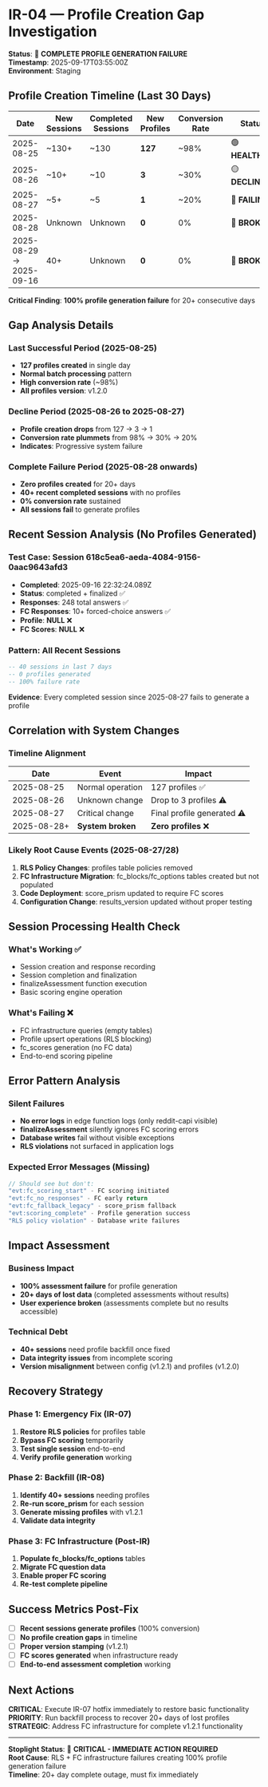 # IR-04 — Profile Creation Gap Investigation  

**Status**: 🔴 **COMPLETE PROFILE GENERATION FAILURE**  
**Timestamp**: 2025-09-17T03:55:00Z  
**Environment**: Staging

## Profile Creation Timeline (Last 30 Days)

| Date | New Sessions | Completed Sessions | New Profiles | Conversion Rate | Status |
|------|-------------|-------------------|--------------|-----------------|--------|
| 2025-08-25 | ~130+ | ~130 | **127** | ~98% | 🟢 **HEALTHY** |
| 2025-08-26 | ~10+ | ~10 | **3** | ~30% | 🟡 **DECLINING** |
| 2025-08-27 | ~5+ | ~5 | **1** | ~20% | 🔴 **FAILING** |
| 2025-08-28 | Unknown | Unknown | **0** | 0% | 🔴 **BROKEN** |
| 2025-08-29 → 2025-09-16 | 40+ | Unknown | **0** | 0% | 🔴 **BROKEN** |

**Critical Finding**: **100% profile generation failure** for 20+ consecutive days

## Gap Analysis Details

### Last Successful Period (2025-08-25)
- **127 profiles created** in single day
- **Normal batch processing** pattern
- **High conversion rate** (~98%)
- **All profiles version**: v1.2.0

### Decline Period (2025-08-26 to 2025-08-27)  
- **Profile creation drops** from 127 → 3 → 1
- **Conversion rate plummets** from 98% → 30% → 20%
- **Indicates**: Progressive system failure

### Complete Failure Period (2025-08-28 onwards)
- **Zero profiles created** for 20+ days
- **40+ recent completed sessions** with no profiles
- **0% conversion rate** sustained
- **All sessions fail** to generate profiles

## Recent Session Analysis (No Profiles Generated)

### Test Case: Session 618c5ea6-aeda-4084-9156-0aac9643afd3
- **Completed**: 2025-09-16 22:32:24.089Z
- **Status**: completed + finalized ✅
- **Responses**: 248 total answers ✅
- **FC Responses**: 10+ forced-choice answers ✅  
- **Profile**: **NULL** ❌
- **FC Scores**: **NULL** ❌

### Pattern: All Recent Sessions
```sql
-- 40 sessions in last 7 days
-- 0 profiles generated  
-- 100% failure rate
```

**Evidence**: Every completed session since 2025-08-27 fails to generate a profile

## Correlation with System Changes

### Timeline Alignment
| Date | Event | Impact |
|------|-------|--------|
| 2025-08-25 | Normal operation | 127 profiles ✅ |
| 2025-08-26 | Unknown change | Drop to 3 profiles ⚠️ |
| 2025-08-27 | Critical change | Final profile generated ⚠️ |
| 2025-08-28+ | **System broken** | **Zero profiles** ❌ |

### Likely Root Cause Events (2025-08-27/28)
1. **RLS Policy Changes**: profiles table policies removed
2. **FC Infrastructure Migration**: fc_blocks/fc_options tables created but not populated  
3. **Code Deployment**: score_prism updated to require FC scores
4. **Configuration Change**: results_version updated without proper testing

## Session Processing Health Check

### What's Working ✅
- Session creation and response recording
- Session completion and finalization  
- finalizeAssessment function execution
- Basic scoring engine operation

### What's Failing ❌
- FC infrastructure queries (empty tables)
- Profile upsert operations (RLS blocking)
- fc_scores generation (no FC data)
- End-to-end scoring pipeline

## Error Pattern Analysis

### Silent Failures
- **No error logs** in edge function logs (only reddit-capi visible)
- **finalizeAssessment** silently ignores FC scoring errors
- **Database writes** fail without visible exceptions
- **RLS violations** not surfaced in application logs

### Expected Error Messages (Missing)
```typescript
// Should see but don't:
"evt:fc_scoring_start" - FC scoring initiated
"evt:fc_no_responses" - FC early return  
"evt:fc_fallback_legacy" - score_prism fallback
"evt:scoring_complete" - Profile generation success
"RLS policy violation" - Database write failures
```

## Impact Assessment

### Business Impact  
- **100% assessment failure** for profile generation
- **20+ days of lost data** (completed assessments without results)
- **User experience broken** (assessments complete but no results accessible)

### Technical Debt
- **40+ sessions** need profile backfill once fixed
- **Data integrity issues** from incomplete scoring
- **Version misalignment** between config (v1.2.1) and profiles (v1.2.0)

## Recovery Strategy

### Phase 1: Emergency Fix (IR-07)
1. **Restore RLS policies** for profiles table  
2. **Bypass FC scoring** temporarily
3. **Test single session** end-to-end
4. **Verify profile generation** working

### Phase 2: Backfill (IR-08)  
1. **Identify 40+ sessions** needing profiles
2. **Re-run score_prism** for each session
3. **Generate missing profiles** with v1.2.1 
4. **Validate data integrity**

### Phase 3: FC Infrastructure (Post-IR)
1. **Populate fc_blocks/fc_options** tables
2. **Migrate FC question data** 
3. **Enable proper FC scoring**
4. **Re-test complete pipeline**

## Success Metrics Post-Fix

- [ ] **Recent sessions generate profiles** (100% conversion)
- [ ] **No profile creation gaps** in timeline  
- [ ] **Proper version stamping** (v1.2.1)
- [ ] **FC scores generated** when infrastructure ready
- [ ] **End-to-end assessment completion** working

## Next Actions

**CRITICAL**: Execute IR-07 hotfix immediately to restore basic functionality  
**PRIORITY**: Run backfill process to recover 20+ days of lost profiles  
**STRATEGIC**: Address FC infrastructure for complete v1.2.1 functionality

---
**Stoplight Status**: 🔴 **CRITICAL - IMMEDIATE ACTION REQUIRED**  
**Root Cause**: RLS + FC infrastructure failures creating 100% profile generation failure  
**Timeline**: 20+ day complete outage, must fix immediately